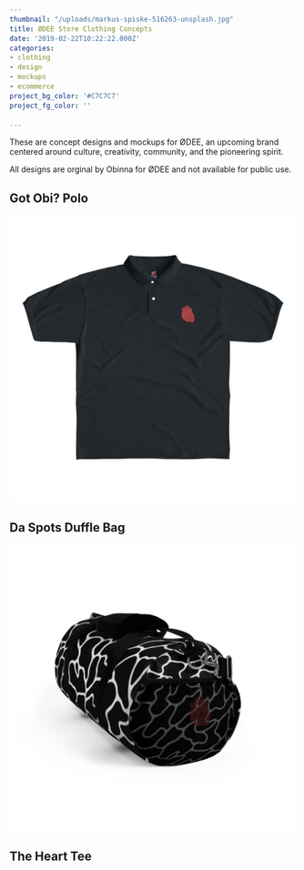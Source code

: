 ```yaml
---
thumbnail: "/uploads/markus-spiske-516263-unsplash.jpg"
title: ØDEE Store Clothing Concepts
date: '2019-02-22T10:22:22.000Z'
categories:
- clothing
- design
- mockups
- ecommerce
project_bg_color: '#C7C7C7'
project_fg_color: ''

---
```

These are concept designs and mockups for ØDEE, an upcoming brand 
centered around culture, creativity, community, and the pioneering spirit. 

All designs are orginal by Obinna for ØDEE and not available for public use.

## Got Obi? Polo
![](/uploads/odee-store-got-obi-polo.jpeg)

## Da Spots Duffle Bag
![](/uploads/odee-store-da-spots-duffle-bag.jpeg)

## The Heart Tee

